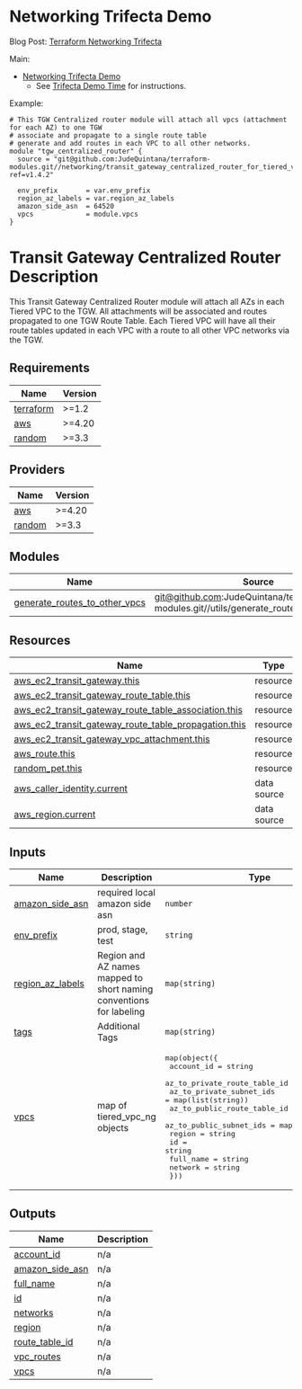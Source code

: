 # Networking Trifecta Demo
Blog Post:
[Terraform Networking Trifecta ](https://jq1.io/posts/tnt/)

Main:
- [Networking Trifecta Demo](https://github.com/JudeQuintana/terraform-main/tree/main/networking_trifecta_demo)
  - See [Trifecta Demo Time](https://jq1.io/posts/tnt/#trifecta-demo-time) for instructions.

Example:
```
# This TGW Centralized router module will attach all vpcs (attachment for each AZ) to one TGW
# associate and propagate to a single route table
# generate and add routes in each VPC to all other networks.
module "tgw_centralized_router" {
  source = "git@github.com:JudeQuintana/terraform-modules.git//networking/transit_gateway_centralized_router_for_tiered_vpc_ng?ref=v1.4.2"

  env_prefix       = var.env_prefix
  region_az_labels = var.region_az_labels
  amazon_side_asn  = 64520
  vpcs             = module.vpcs
}
```

# Transit Gateway Centralized Router Description
This Transit Gateway Centralized Router module will attach all AZs in each Tiered VPC to the TGW.
All attachments will be associated and routes propagated to one TGW Route Table.
Each Tiered VPC will have all their route tables updated in each VPC with a route to all other VPC networks via
the TGW.

## Requirements

| Name | Version |
|------|---------|
| <a name="requirement_terraform"></a> [terraform](#requirement\_terraform) | >=1.2 |
| <a name="requirement_aws"></a> [aws](#requirement\_aws) | >=4.20 |
| <a name="requirement_random"></a> [random](#requirement\_random) | >=3.3 |

## Providers

| Name | Version |
|------|---------|
| <a name="provider_aws"></a> [aws](#provider\_aws) | >=4.20 |
| <a name="provider_random"></a> [random](#provider\_random) | >=3.3 |

## Modules

| Name | Source | Version |
|------|--------|---------|
| <a name="module_generate_routes_to_other_vpcs"></a> [generate\_routes\_to\_other\_vpcs](#module\_generate\_routes\_to\_other\_vpcs) | git@github.com:JudeQuintana/terraform-modules.git//utils/generate_routes_to_other_vpcs | v1.4.1 |

## Resources

| Name | Type |
|------|------|
| [aws_ec2_transit_gateway.this](https://registry.terraform.io/providers/hashicorp/aws/latest/docs/resources/ec2_transit_gateway) | resource |
| [aws_ec2_transit_gateway_route_table.this](https://registry.terraform.io/providers/hashicorp/aws/latest/docs/resources/ec2_transit_gateway_route_table) | resource |
| [aws_ec2_transit_gateway_route_table_association.this](https://registry.terraform.io/providers/hashicorp/aws/latest/docs/resources/ec2_transit_gateway_route_table_association) | resource |
| [aws_ec2_transit_gateway_route_table_propagation.this](https://registry.terraform.io/providers/hashicorp/aws/latest/docs/resources/ec2_transit_gateway_route_table_propagation) | resource |
| [aws_ec2_transit_gateway_vpc_attachment.this](https://registry.terraform.io/providers/hashicorp/aws/latest/docs/resources/ec2_transit_gateway_vpc_attachment) | resource |
| [aws_route.this](https://registry.terraform.io/providers/hashicorp/aws/latest/docs/resources/route) | resource |
| [random_pet.this](https://registry.terraform.io/providers/hashicorp/random/latest/docs/resources/pet) | resource |
| [aws_caller_identity.current](https://registry.terraform.io/providers/hashicorp/aws/latest/docs/data-sources/caller_identity) | data source |
| [aws_region.current](https://registry.terraform.io/providers/hashicorp/aws/latest/docs/data-sources/region) | data source |

## Inputs

| Name | Description | Type | Default | Required |
|------|-------------|------|---------|:--------:|
| <a name="input_amazon_side_asn"></a> [amazon\_side\_asn](#input\_amazon\_side\_asn) | required local amazon side asn | `number` | n/a | yes |
| <a name="input_env_prefix"></a> [env\_prefix](#input\_env\_prefix) | prod, stage, test | `string` | n/a | yes |
| <a name="input_region_az_labels"></a> [region\_az\_labels](#input\_region\_az\_labels) | Region and AZ names mapped to short naming conventions for labeling | `map(string)` | n/a | yes |
| <a name="input_tags"></a> [tags](#input\_tags) | Additional Tags | `map(string)` | `{}` | no |
| <a name="input_vpcs"></a> [vpcs](#input\_vpcs) | map of tiered\_vpc\_ng objects | <pre>map(object({<br>    account_id                   = string<br>    az_to_private_route_table_id = map(string)<br>    az_to_private_subnet_ids     = map(list(string))<br>    az_to_public_route_table_id  = map(string)<br>    az_to_public_subnet_ids      = map(list(string))<br>    region                       = string<br>    id                           = string<br>    full_name                    = string<br>    network                      = string<br>  }))</pre> | `{}` | no |

## Outputs

| Name | Description |
|------|-------------|
| <a name="output_account_id"></a> [account\_id](#output\_account\_id) | n/a |
| <a name="output_amazon_side_asn"></a> [amazon\_side\_asn](#output\_amazon\_side\_asn) | n/a |
| <a name="output_full_name"></a> [full\_name](#output\_full\_name) | n/a |
| <a name="output_id"></a> [id](#output\_id) | n/a |
| <a name="output_networks"></a> [networks](#output\_networks) | n/a |
| <a name="output_region"></a> [region](#output\_region) | n/a |
| <a name="output_route_table_id"></a> [route\_table\_id](#output\_route\_table\_id) | n/a |
| <a name="output_vpc_routes"></a> [vpc\_routes](#output\_vpc\_routes) | n/a |
| <a name="output_vpcs"></a> [vpcs](#output\_vpcs) | n/a |
